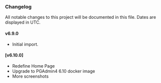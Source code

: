 ### Changelog

All notable changes to this project will be documented in this file. Dates are displayed in UTC.

#### v6.9.0

- Initial import.

#### [v6.10.0]

- Redefine Home Page
- Upgrade to PGAdmin4 6.10 docker image
- More screenshots
